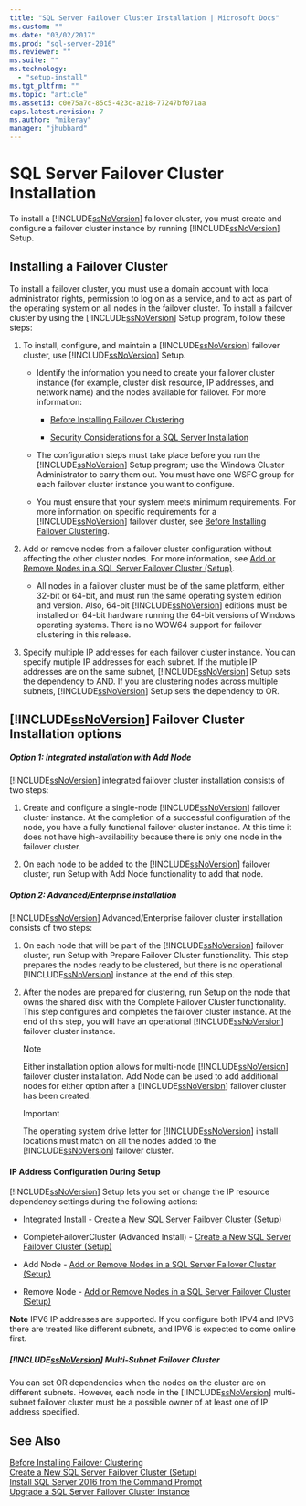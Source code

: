 ```yaml
---
title: "SQL Server Failover Cluster Installation | Microsoft Docs"
ms.custom: ""
ms.date: "03/02/2017"
ms.prod: "sql-server-2016"
ms.reviewer: ""
ms.suite: ""
ms.technology: 
  - "setup-install"
ms.tgt_pltfrm: ""
ms.topic: "article"
ms.assetid: c0e75a7c-85c5-423c-a218-77247bf071aa
caps.latest.revision: 7
ms.author: "mikeray"
manager: "jhubbard"
---
```

# SQL Server Failover Cluster Installation
  To install a [!INCLUDE[ssNoVersion](../../../a9notintoc/includes/ssnoversion-md.md)] failover cluster, you must create and configure a failover cluster instance by running [!INCLUDE[ssNoVersion](../../../a9notintoc/includes/ssnoversion-md.md)] Setup.  
  
## Installing a Failover Cluster  
 To install a failover cluster, you must use a domain account with local administrator rights, permission to log on as a service, and to act as part of the operating system on all nodes in the failover cluster. To install a failover cluster by using the [!INCLUDE[ssNoVersion](../../../a9notintoc/includes/ssnoversion-md.md)] Setup program, follow these steps:  
  
1.  To install, configure, and maintain a [!INCLUDE[ssNoVersion](../../../a9notintoc/includes/ssnoversion-md.md)] failover cluster, use [!INCLUDE[ssNoVersion](../../../a9notintoc/includes/ssnoversion-md.md)] Setup.  
  
    -   Identify the information you need to create your failover cluster instance (for example, cluster disk resource, IP addresses, and network name) and the nodes available for failover. For more information:  
  
        -   [Before Installing Failover Clustering](../../../sql-server/failover-clusters/install/before-installing-failover-clustering.md)  
  
        -   [Security Considerations for a SQL Server Installation](../../../sql-server/install/security-considerations-for-a-sql-server-installation.md)  
  
    -   The configuration steps must take place before you run the [!INCLUDE[ssNoVersion](../../../a9notintoc/includes/ssnoversion-md.md)] Setup program; use the Windows Cluster Administrator to carry them out. You must have one WSFC group for each failover cluster instance you want to configure.  
  
    -   You must ensure that your system meets minimum requirements. For more information on specific requirements for a [!INCLUDE[ssNoVersion](../../../a9notintoc/includes/ssnoversion-md.md)] failover cluster, see [Before Installing Failover Clustering](../../../sql-server/failover-clusters/install/before-installing-failover-clustering.md).  
  
2.  Add or remove nodes from a failover cluster configuration without affecting the other cluster nodes. For more information, see [Add or Remove Nodes in a SQL Server Failover Cluster &#40;Setup&#41;](../../../sql-server/failover-clusters/install/add-or-remove-nodes-in-a-sql-server-failover-cluster-setup.md).  
  
    -   All nodes in a failover cluster must be of the same platform, either 32-bit or 64-bit, and must run the same operating system edition and version. Also, 64-bit [!INCLUDE[ssNoVersion](../../../a9notintoc/includes/ssnoversion-md.md)] editions must be installed on 64-bit hardware running the 64-bit versions of Windows operating systems. There is no WOW64 support for failover clustering in this release.  
  
3.  Specify multiple IP addresses for each failover cluster instance. You can specify mutiple IP addresses for each subnet. If the mutiple IP addresses are on the same subnet, [!INCLUDE[ssNoVersion](../../../a9notintoc/includes/ssnoversion-md.md)] Setup sets the dependency to AND. If you are clustering nodes across multiple subnets, [!INCLUDE[ssNoVersion](../../../a9notintoc/includes/ssnoversion-md.md)] Setup sets the dependency to OR.  
  
## [!INCLUDE[ssNoVersion](../../../a9notintoc/includes/ssnoversion-md.md)] Failover Cluster Installation options  
  
##### Option 1: Integrated installation with Add Node  
 [!INCLUDE[ssNoVersion](../../../a9notintoc/includes/ssnoversion-md.md)] integrated failover cluster installation consists of two steps:  
  
1.  Create and configure a single-node [!INCLUDE[ssNoVersion](../../../a9notintoc/includes/ssnoversion-md.md)] failover cluster instance. At the completion of a successful configuration of the node, you have a fully functional failover cluster instance. At this time it does not have high-availability because there is only one node in the failover cluster.  
  
2.  On each node to be added to the [!INCLUDE[ssNoVersion](../../../a9notintoc/includes/ssnoversion-md.md)] failover cluster, run Setup with Add Node functionality to add that node.  
  
##### Option 2: Advanced/Enterprise installation  
 [!INCLUDE[ssNoVersion](../../../a9notintoc/includes/ssnoversion-md.md)] Advanced/Enterprise failover cluster installation consists of two steps:  
  
1.  On each node that will be part of the [!INCLUDE[ssNoVersion](../../../a9notintoc/includes/ssnoversion-md.md)] failover cluster, run Setup with Prepare Failover Cluster functionality. This step prepares the nodes ready to be clustered, but there is no operational [!INCLUDE[ssNoVersion](../../../a9notintoc/includes/ssnoversion-md.md)] instance at the end of this step.  
  
2.  After the nodes are prepared for clustering, run Setup on the node that owns the shared disk with the Complete Failover Cluster functionality. This step configures and completes the failover cluster instance. At the end of this step, you will have an operational [!INCLUDE[ssNoVersion](../../../a9notintoc/includes/ssnoversion-md.md)] failover cluster instance.  
  
    > [!NOTE]  
    >  Either installation option allows for multi-node [!INCLUDE[ssNoVersion](../../../a9notintoc/includes/ssnoversion-md.md)] failover cluster installation. Add Node can be used to add additional nodes for either option after a [!INCLUDE[ssNoVersion](../../../a9notintoc/includes/ssnoversion-md.md)] failover cluster has been created.  
  
    > [!IMPORTANT]  
    >  The operating system drive letter for [!INCLUDE[ssNoVersion](../../../a9notintoc/includes/ssnoversion-md.md)] install locations must match on all the nodes added to the [!INCLUDE[ssNoVersion](../../../a9notintoc/includes/ssnoversion-md.md)] failover cluster.  
  
#### IP Address Configuration During Setup  
 [!INCLUDE[ssNoVersion](../../../a9notintoc/includes/ssnoversion-md.md)] Setup lets you set or change the IP resource dependency settings during the following actions:  
  
-   Integrated Install - [Create a New SQL Server Failover Cluster &#40;Setup&#41;](../../../sql-server/failover-clusters/install/create-a-new-sql-server-failover-cluster-setup.md)  
  
-   CompleteFailoverCluster (Advanced Install) - [Create a New SQL Server Failover Cluster &#40;Setup&#41;](../../../sql-server/failover-clusters/install/create-a-new-sql-server-failover-cluster-setup.md)  
  
-   Add Node - [Add or Remove Nodes in a SQL Server Failover Cluster &#40;Setup&#41;](../../../sql-server/failover-clusters/install/add-or-remove-nodes-in-a-sql-server-failover-cluster-setup.md)  
  
-   Remove Node - [Add or Remove Nodes in a SQL Server Failover Cluster &#40;Setup&#41;](../../../sql-server/failover-clusters/install/add-or-remove-nodes-in-a-sql-server-failover-cluster-setup.md)  
  
 **Note** IPV6 IP addresses are supported.  If you configure both IPV4 and IPV6 there are treated like different subnets, and IPV6 is expected to come online first.  
  
##### [!INCLUDE[ssNoVersion](../../../a9notintoc/includes/ssnoversion-md.md)] Multi-Subnet Failover Cluster  
 You can set OR dependencies when the nodes on the cluster are on different subnets. However, each node in the [!INCLUDE[ssNoVersion](../../../a9notintoc/includes/ssnoversion-md.md)] multi-subnet failover cluster must be a possible owner of at least one of IP address specified.  
  
## See Also  
 [Before Installing Failover Clustering](../../../sql-server/failover-clusters/install/before-installing-failover-clustering.md)   
 [Create a New SQL Server Failover Cluster &#40;Setup&#41;](../../../sql-server/failover-clusters/install/create-a-new-sql-server-failover-cluster-setup.md)   
 [Install SQL Server 2016 from the Command Prompt](../../../database-engine/install/windows/install-sql-server-2016-from-the-command-prompt.md)   
 [Upgrade a SQL Server Failover Cluster Instance](../../../sql-server/failover-clusters/windows/upgrade-a-sql-server-failover-cluster-instance.md)  
  
  